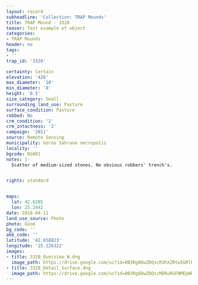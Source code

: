 ```yaml
---
layout: record
subheadline: 'Collection: TRAP Mounds'
title: TRAP Mound - 3320
teaser: Test example of object
categories:
- TRAP Mounds
header: no
tags:
- ''
trap_id: '3320'

certainty: Certain
elevation: '426'
max_diameter: '10'
min_diameter: '8'
height: '0.5'
size_category: Small
surrounding_land_use: Pasture
surface_condition: Pasture
robbed: No
crm_condition: '2'
crm_intactness: '2'
campaign: '2011'
source: Remote Sensing
municipality: Gorno Sahrane necropolis
locality: ''
bgcode: DS001
notes: |-
  Scatter of medium-sized stones. No obvious robbers' trench's.


rights: standard


maps:
  lat: 42.6285
  lon: 25.2442
date: 2018-04-11
land_use_source: Photo
photo: Good
bg_code: ''
akb_code: ''
latitude: '42.658823'
longitude: '25.226322'
images:
- title: 3320_Overview_W.dng
  image_path: https://drive.google.com/uc?id=0B3Rg88wZDQscR3hXZ0twSGRlbzg
- title: 3320_Detail_Surface.dng
  image_path: https://drive.google.com/uc?id=0B3Rg88wZDQscMDRuRGFNMEpWbHc
---
```

